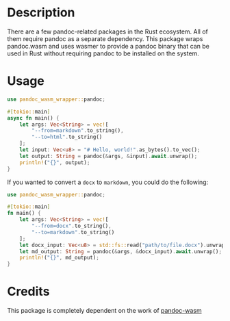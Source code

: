 # Description

There are a few pandoc-related packages in the Rust ecosystem. All of them require pandoc as a separate dependency. This package wraps pandoc.wasm and uses wasmer to provide a pandoc binary that can be used in Rust without requiring pandoc to be installed on the system.

# Usage
    
```rust
use pandoc_wasm_wrapper::pandoc;

#[tokio::main]
async fn main() {
    let args: Vec<String> = vec![
        "--from=markdown".to_string(),
        "--to=html".to_string()
    ];
    let input: Vec<u8> = "# Hello, world!".as_bytes().to_vec();
    let output: String = pandoc(&args, &input).await.unwrap();
    println!("{}", output);
}
```

If you wanted to convert a `docx` to `markdown`, you could do the following:

```rust
use pandoc_wasm_wrapper::pandoc;

#[tokio::main]
fn main() {
    let args: Vec<String> = vec![
        "--from=docx".to_string(),
        "--to=markdown".to_string()
    ];
    let docx_input: Vec<u8> = std::fs::read("path/to/file.docx").unwrap();
    let md_output: String = pandoc(&args, &docx_input).await.unwrap();
    println!("{}", md_output);
}
```

# Credits

This package is completely dependent on the work of [pandoc-wasm](https://github.com/tweag/pandoc-wasm)